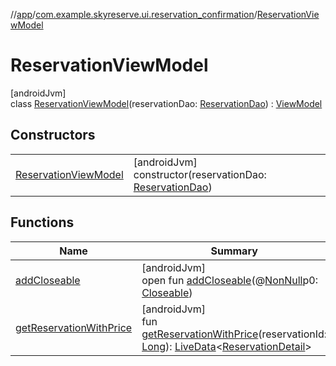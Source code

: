 //[app](../../../index.md)/[com.example.skyreserve.ui.reservation_confirmation](../index.md)/[ReservationViewModel](index.md)

# ReservationViewModel

[androidJvm]\
class [ReservationViewModel](index.md)(reservationDao: [ReservationDao](../../com.example.skyreserve.database.room.dao/-reservation-dao/index.md)) : [ViewModel](https://developer.android.com/reference/kotlin/androidx/lifecycle/ViewModel.html)

## Constructors

| | |
|---|---|
| [ReservationViewModel](-reservation-view-model.md) | [androidJvm]<br>constructor(reservationDao: [ReservationDao](../../com.example.skyreserve.database.room.dao/-reservation-dao/index.md)) |

## Functions

| Name | Summary |
|---|---|
| [addCloseable](../../com.example.skyreserve.ui.seat_map/-seat-map-view-model/index.md#264516373%2FFunctions%2F510797961) | [androidJvm]<br>open fun [addCloseable](../../com.example.skyreserve.ui.seat_map/-seat-map-view-model/index.md#264516373%2FFunctions%2F510797961)(@[NonNull](https://developer.android.com/reference/kotlin/androidx/annotation/NonNull.html)p0: [Closeable](https://developer.android.com/reference/kotlin/java/io/Closeable.html)) |
| [getReservationWithPrice](get-reservation-with-price.md) | [androidJvm]<br>fun [getReservationWithPrice](get-reservation-with-price.md)(reservationId: [Long](https://kotlinlang.org/api/latest/jvm/stdlib/kotlin/-long/index.html)): [LiveData](https://developer.android.com/reference/kotlin/androidx/lifecycle/LiveData.html)&lt;[ReservationDetail](../../com.example.skyreserve.WhatToDo.DataTransferObject/-reservation-detail/index.md)&gt; |
